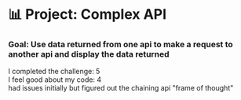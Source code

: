 # 📊 Project: Complex API 

### Goal: Use data returned from one api to make a request to another api and display the data returned

I completed the challenge: 5<br>
I feel good about my code: 4<br>
had issues initially but figured out the chaining api "frame of thought"

